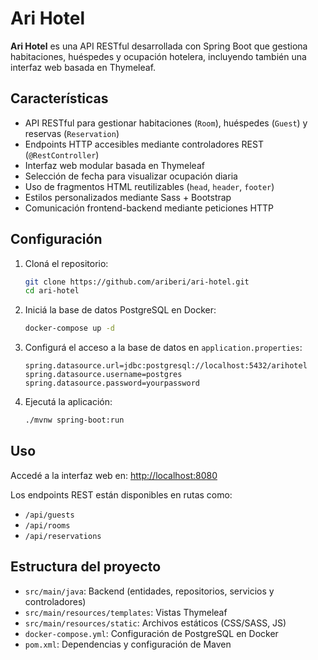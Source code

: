 
# Ari Hotel

**Ari Hotel** es una API RESTful desarrollada con Spring Boot que gestiona habitaciones, huéspedes y ocupación hotelera, incluyendo también una interfaz web basada en Thymeleaf.

## Características

- API RESTful para gestionar habitaciones (`Room`), huéspedes (`Guest`) y reservas (`Reservation`)
- Endpoints HTTP accesibles mediante controladores REST (`@RestController`)
- Interfaz web modular basada en Thymeleaf
- Selección de fecha para visualizar ocupación diaria
- Uso de fragmentos HTML reutilizables (`head`, `header`, `footer`)
- Estilos personalizados mediante Sass + Bootstrap
- Comunicación frontend-backend mediante peticiones HTTP

## Configuración

1. Cloná el repositorio:
   ```bash
   git clone https://github.com/ariberi/ari-hotel.git
   cd ari-hotel
   ```

2. Iniciá la base de datos PostgreSQL en Docker:
   ```bash
   docker-compose up -d
   ```

3. Configurá el acceso a la base de datos en `application.properties`:
   ```properties
   spring.datasource.url=jdbc:postgresql://localhost:5432/arihotel
   spring.datasource.username=postgres
   spring.datasource.password=yourpassword
   ```

4. Ejecutá la aplicación:
   ```bash
   ./mvnw spring-boot:run
   ```

## Uso

Accedé a la interfaz web en: [http://localhost:8080](http://localhost:8080)

Los endpoints REST están disponibles en rutas como:
- `/api/guests`
- `/api/rooms`
- `/api/reservations`

## Estructura del proyecto

- `src/main/java`: Backend (entidades, repositorios, servicios y controladores)
- `src/main/resources/templates`: Vistas Thymeleaf
- `src/main/resources/static`: Archivos estáticos (CSS/SASS, JS)
- `docker-compose.yml`: Configuración de PostgreSQL en Docker
- `pom.xml`: Dependencias y configuración de Maven
